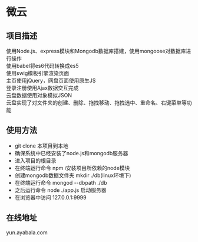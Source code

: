 # 微云
## 项目描述  
使用Node.js、express模块和Mongodb数据库搭建，使用mongoose对数据库进行操作  
使用babel将es6代码转换成es5  
使用swig模板引擎渲染页面  
主页使用jQuery，网盘页面使用原生JS  
登录注册使用Ajax数据交互完成  
云盘数据使用对象模拟JSON  
云盘实现了对文件夹的创建、删除、拖拽移动、拖拽选中、重命名、右键菜单等功能
## 使用方法  
- git clone 本项目到本地  
- 确保系统中已经安装了node.js和mongodb服务器
- 进入项目的根目录  
- 在终端运行命令 npm i安装项目所依赖的node模块  
- 创建mongodb数据文件夹 mkdir ./db(linux环境下)  
- 在终端运行命令 mongod --dbpath ./db  
- 之后运行命令 node ./app.js 启动服务器  
- 在浏览器中访问 127.0.0.1:9999  

## 在线地址  
yun.ayabala.com
